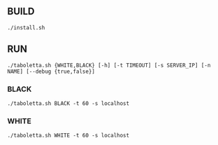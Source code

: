 ## BUILD
```
./install.sh
```

## RUN
```
./taboletta.sh {WHITE,BLACK} [-h] [-t TIMEOUT] [-s SERVER_IP] [-n NAME] [--debug {true,false}] 
```

### BLACK
```
./taboletta.sh BLACK -t 60 -s localhost
```

### WHITE
```
./taboletta.sh WHITE -t 60 -s localhost
```